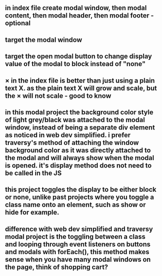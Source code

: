 ## in index file create modal window, then modal content, then modal header, then modal footer - optional
## target the modal window
## target the open modal button to change display value of the modal to block instead of "none"
## &times; in the index file is better than just using a plain text X. as the plain text X will grow and scale, but the &times; will not scale - good to know
## in this modal project the background color style of light grey/black was attached to the modal window, instead of being a separate div element as noticed in web dev simplified. i prefer traversy's method of attaching the window background color as it was directly attached to the modal and will always show when the modal is opened. it's display method does not need to be called in the JS
## this project toggles the display to be either block or none, unlike past projects where you toggle a class name onto an element, such as show or hide for example.
## difference with web dev simplified and traversy modal project is the toggling between a class and looping through event listeners on buttons and modals with forEach(), this method makes sense when you have many modal windows on the page, think of shopping cart?